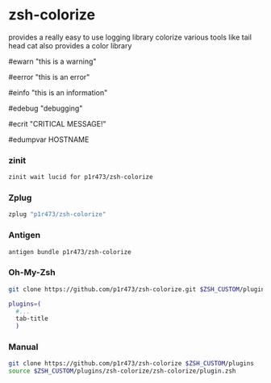# zsh-colorize
provides a really easy to use logging library
colorize various tools like tail head cat
also provides a color library

#ewarn "this is a warning"

#eerror "this is an error"

#einfo "this is an information"

#edebug "debugging"

#ecrit "CRITICAL MESSAGE!"

#edumpvar HOSTNAME

### zinit

```zsh
zinit wait lucid for p1r473/zsh-colorize
```

### Zplug

```zsh
zplug "p1r473/zsh-colorize"
```

### Antigen

```zsh
antigen bundle p1r473/zsh-colorize
```

### Oh-My-Zsh

```zsh
git clone https://github.com/p1r473/zsh-colorize.git $ZSH_CUSTOM/plugins/zsh-colorize
```

```zsh
plugins=(
  #...
  tab-title
  )
```

### Manual

```zsh
git clone https://github.com/p1r473/zsh-colorize $ZSH_CUSTOM/plugins
source $ZSH_CUSTOM/plugins/zsh-colorize/zsh-colorize/plugin.zsh
```
